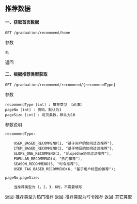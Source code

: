 
## 推荐数据

#### 一、获取首页数据

    GET /graduation/recommend/home
    
参数

    无
    
返回



#### 二、根据推荐类型获取

    GET /graduation/recommend/recommend/{recommendType}
    
参数

    recommendType [int] : 推荐类型 【必填】
    pageNo [int] : 页码，默认为1
    pageSize [int] : 每页条数，默认为10
    
参数说明

    recommendType:
        
        USER_BASED_RECOMMEND(1, "基于用户的协同过滤推荐"),
        ITEM_BASED_RECOMMEND(2, "基于物品的协同过滤推荐"),
        SLOPE_ONE_RECOMMEND(3, "SlopeOne协同过滤推荐"),
        POPULAR_RECOMMEND(4, "热门推荐"),
        SEASON_RECOMMEND(5, "时令推荐"),
        USER_TAG_BASED_RECOMMEND(6, "基于用户标签的推荐");  
        
    pageNo,pageSize:
        
        当推荐类型为 1，2，3，6时，不需要填写 
    
返回-推荐类型为热门推荐
返回-推荐类型为时令推荐
返回-其它类型



    

    